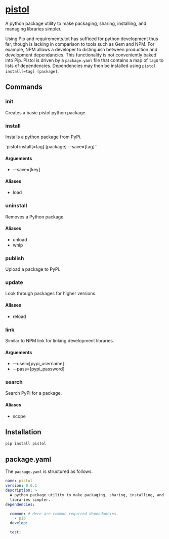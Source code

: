 # [pistol](https://pypi.python.org/pypi/pistol)

A python package utility to make packaging, sharing, installing, and managing
libraries simpler.

Using Pip and requirements.txt has sufficed for python development thus far,
though is lacking in comparison to tools such as Gem and NPM. For example,
NPM allows a developer to distinguish between production and development
dependancies. This functionality is not conveniently baked into Pip. Pistol
is driven by a `package.yaml` file that contains a map of `tag`s to lists of
dependencies. Dependencies may then be installed using
`pistol install[=tag] [package]`.


## Commands

### init

Creates a basic pistol python package.


### install

Installs a python package from PyPi.

`pistol install[=tag] [package] --save=[tag]``

#### Arguements

- --save=[key]

#### Aliases

- load


### uninstall

Removes a Python package.

#### Aliases

- unload
- whip


### publish

Upload a package to PyPi.


### update

Look through packages for higher versions.

#### Aliases

- reload


### link

Similar to NPM link for linking development libraries.  

#### Arguements

- --user=[pypi_username]
- --pass=[pypi_password]


### search

Search PyPi for a package.

#### Aliases

- scope


## Installation

`pip install pistol`


## package.yaml

The `package.yaml` is structured as follows.

```yaml
name: pistol
version: 0.0.1
description: >
  A python package utility to make packaging, sharing, installing, and managing
  libraries simpler.
dependencies:

  common: # Here are common required dependancies.
    - pip
  develop:

  test:

```
